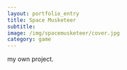 ```yaml
---
layout: portfolio_entry
title: Space Musketeer
subtitle: 
image: /img/spacemusketeer/cover.jpg
category: game
---
```


my own project.
